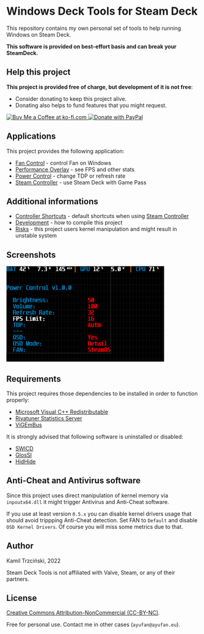 # Windows Deck Tools for Steam Deck

This repository contains my own personal set of tools to help running Windows on Steam Deck.

**This software is provided on best-effort basis and can break your SteamDeck.**

## Help this project

**This project is provided free of charge, but development of it is not free**:

- Consider donating to keep this project alive.
- Donating also helps to fund features that you might request.

<a href='https://ko-fi.com/ayufan' target='_blank'><img style='border:0px;height:50px;' src='https://az743702.vo.msecnd.net/cdn/kofi3.png?v=0' alt='Buy Me a Coffee at ko-fi.com' />
<a href="https://www.paypal.com/donate/?hosted_button_id=DHNBE2YR9D5Y2" target='_blank'><img src="https://raw.githubusercontent.com/stefan-niedermann/paypal-donate-button/master/paypal-donate-button.png" alt="Donate with PayPal" style='border:0px;height:55px;'/>
</a>

## Applications

This project provides the following application:

- [Fan Control](docs/fan-control.md) - control Fan on Windows
- [Performance Overlay](docs/performance-overlay.md) - see FPS and other stats
- [Power Control](docs/power-control.md) - change TDP or refresh rate
- [Steam Controller](docs/steam-controller.md) - use Steam Deck with Game Pass

## Additional informations

- [Controller Shortcuts](docs/shortcuts.md) - default shortcuts when using [Steam Controller](docs/steam-controller.md)
- [Development](docs/development.md) - how to compile this project
- [Risks](docs/risks.md) - this project users kernel manipulation and might result in unstable system

## Screenshots

<img src="docs/images/power_control.png" height="250"/>

## Requirements

This project requires those dependencies to be installed in order to function properly:

- [Microsoft Visual C++ Redistributable](https://aka.ms/vs/17/release/vc_redist.x64.exe)
- [Rivatuner Statistics Server](https://www.guru3d.com/files-details/rtss-rivatuner-statistics-server-download.html)
- [ViGEmBus](https://github.com/ViGEm/ViGEmBus/releases)

It is strongly advised that following software is uninstalled or disabled:

- [SWICD](https://github.com/mKenfenheuer/steam-deck-windows-usermode-driver)
- [GlosSI](https://github.com/Alia5/GlosSI)
- [HidHide](https://github.com/ViGEm/HidHide)

## Anti-Cheat and Antivirus software

Since this project uses direct manipulation of kernel memory via `inpoutx64.dll`
it might trigger Antivirus and Anti-Cheat software.

If you use at least version `0.5.x` you can disable kernel drivers usage that should
avoid trippping Anti-Cheat detection. Set FAN to `Default` and disable `OSD Kernel Drivers`.
Of course you will miss some metrics due to that.

## Author

Kamil Trzciński, 2022

Steam Deck Tools is not affiliated with Valve, Steam, or any of their partners.

## License

[Creative Commons Attribution-NonCommercial (CC-BY-NC)](://creativecommons.org/licenses/by-nc/4.0/).

Free for personal use. Contact me in other cases (`ayufan@ayufan.eu`).
